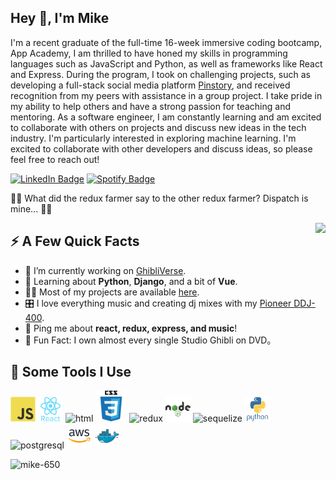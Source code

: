 <h2>Hey 👋, I'm Mike</h2>
<p>I'm a recent graduate of the full-time 16-week immersive coding bootcamp, App Academy, I am thrilled to have honed my skills in programming languages such as JavaScript and Python, as well as frameworks like React and Express. During the program, I took on challenging projects, such as developing a full-stack social media platform <a href="https://pinstory.onrender.com/">Pinstory</a>, and received recognition from my peers with assistance in a group project. I take pride in my ability to help others and have a strong passion for teaching and mentoring. As a software engineer, I am constantly learning and am excited to collaborate with others on projects and discuss new ideas in the tech industry. I'm particularly interested in exploring machine learning. I'm excited to collaborate with other developers and discuss ideas, so please feel free to reach out!</p>
<p><a href="https://www.linkedin.com/in/michael-s-688653118/"><img src="https://img.shields.io/badge/-@mike-0077B5?style=flat-square&amp;labelColor=0077B5&amp;logo=LinkedIn&amp;link=https://www.linkedin.com/in/michael-s-688653118/" alt="LinkedIn Badge"></a> 
<a href="https://open.spotify.com/user/40nb9zlpv13uqsuo3le4ig2e8"><img src="https://img.shields.io/badge/-@Michael Salariosa-1ED760?style=flat-square&amp;labelColor=fff&amp;logo=Spotify&amp;link=https://open.spotify.com/user/1235099575" alt="Spotify Badge"></a></p>
<p>🥷🏻 What did the redux farmer say to the other redux farmer? Dispatch is mine... 🥷🏻</p>
<img align="right" src="https://media.giphy.com/media/9TYOxSLqBIrK0/giphy.gif" />
<h2>⚡️ A Few Quick Facts</h2>
<ul>
<li>🔭 I’m currently working on <a href="https://github.com/mike-650/GhibliVerse">GhibliVerse</a>.</li>
<li>🧐 Learning about <strong>Python</strong>, <strong>Django</strong>, and a bit of <strong>Vue</strong>.</li>
<li>👨‍💻 Most of my projects are available <a href="https://mike-650.github.io">here</a>.</li>
<li>🎛 I love everything music and creating dj mixes with my <a href="https://www.amazon.com/Pioneer-Dj-DDJ-400-DJ-Controller/dp/B07F1N77LM">Pioneer DDJ-400</a>.</li>
<li>💬 Ping me about <strong>react, redux, express, and music</strong>!</li>
<!-- <li>📙 Check out my <a href="">resume</a>.</li> -->
<li>🎉 Fun Fact: I own almost every single Studio Ghibli on DVD。</li>
</ul>
<!-- <h2>✒️ Recent Posts</h2> -->
<!-- <details> -->
<!--     <summary>Explore</summary> -->
<!-- </details> -->
<h2>🚀 Some Tools I Use</h2>
<p align="left">
<img src="https://raw.githubusercontent.com/devicons/devicon/master/icons/javascript/javascript-original.svg" alt="javascript" width="40" height="40" />
<img src="https://raw.githubusercontent.com/devicons/devicon/master/icons/react/react-original-wordmark.svg" alt="react" width="40" height="40" />
<img src="https://cdn.jsdelivr.net/gh/devicons/devicon/icons/html5/html5-original.svg" alt="html" width="40" height="40"/>          
<img src="https://raw.githubusercontent.com/devicons/devicon/master/icons/css3/css3-original-wordmark.svg" alt="css3" width="50" height="50" />
<img src="https://cdn.jsdelivr.net/gh/devicons/devicon/icons/redux/redux-original.svg" alt="redux" width="40"  height="40"/>         
<!-- <img src="https://raw.githubusercontent.com/devicons/devicon/master/icons/typescript/typescript-original.svg" alt="typescript" width="25" height="25" /> -->
<!-- <img src="https://raw.githubusercontent.com/devicons/devicon/master/icons/mongodb/mongodb-original.svg" alt="mongodb" width="25" height="25" /> -->
<img src="https://raw.githubusercontent.com/devicons/devicon/master/icons/nodejs/nodejs-original-wordmark.svg" alt="nodejs" width="40" height="40" />
<img src="https://cdn.jsdelivr.net/gh/devicons/devicon/icons/sequelize/sequelize-original-wordmark.svg" alt="sequelize" width="40" height="40" />      
<img src="https://raw.githubusercontent.com/devicons/devicon/master/icons/python/python-original-wordmark.svg" alt="python" width="40" height="40" />
<img src="https://cdn.jsdelivr.net/gh/devicons/devicon/icons/postgresql/postgresql-original.svg" alt="postgresql" width="40" height="40" />       
<img src="https://raw.githubusercontent.com/github/explore/80688e429a7d4ef2fca1e82350fe8e3517d3494d/topics/aws/aws.png" alt="aws" width="40" height="40" />
<img src="https://raw.githubusercontent.com/devicons/devicon/master/icons/docker/docker-original.svg" alt="Docker" width="40" height="40" />
</p>
<img src="https://github-readme-stats.vercel.app/api?username=mike-650&show_icons=true&count_private=true" alt="mike-650" />

